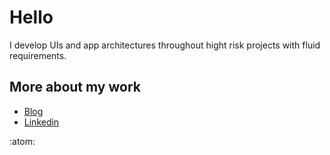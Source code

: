 # Hello 
I develop UIs and app architectures throughout hight risk projects with fluid requirements. 

## More about my work
 - [Blog](https://webup.org/blog)
 - [Linkedin](https://www.linkedin.com/in/moubi/)

:atom:
